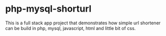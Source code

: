 # php-mysql-shorturl
This is a full stack app project that demonstrates how simple url shortener can be build in php, mysql, javascript, html and little bit of css.
